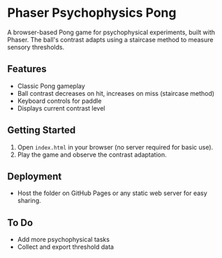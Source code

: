 # Phaser Psychophysics Pong

A browser-based Pong game for psychophysical experiments, built with Phaser. The ball's contrast adapts using a staircase method to measure sensory thresholds.

## Features
- Classic Pong gameplay
- Ball contrast decreases on hit, increases on miss (staircase method)
- Keyboard controls for paddle
- Displays current contrast level

## Getting Started

1. Open `index.html` in your browser (no server required for basic use).
2. Play the game and observe the contrast adaptation.

## Deployment

- Host the folder on GitHub Pages or any static web server for easy sharing.

## To Do
- Add more psychophysical tasks
- Collect and export threshold data
